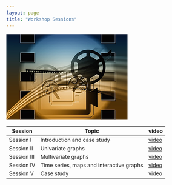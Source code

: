 ```yaml
---
layout: page
title: "Workshop Sessions"
---
```

![](video.png)

Session | Topic | video
----|------|----------
Session I |  Introduction and case study | [video](https://youtu.be/Gu3QRxntMYE)
Session II | Univariate graphs | [video](https://youtu.be/i8man1Rnjio)
Session III | Multivariate graphs | [video](https://youtu.be/noOFaizTZsE)
Session IV | Time series, maps and interactive graphs | [video](https://youtu.be/lcv8JwNQ5VY)
Session V | Case study | video
